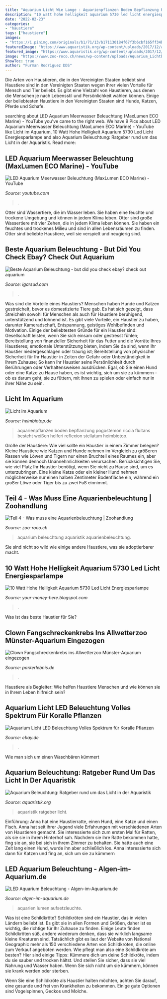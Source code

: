 ```yaml
---
title: "Aquarium Licht Wie Lange : Aquarienpflanzen Boden Bepflanzung Pogostemon Riccia Fluitans Besteht Weißen Helferi Reflexion Stellatum Heimbiotop"
description: "10 watt hohe helligkeit aquarium 5730 led licht energiesparlampe"
date: "2022-02-23"
categories:
- "haustiere"
tags: ["haustiere"]
images:
- "https://i.pinimg.com/originals/b1/71/13/b171130184f67f3b6cbf165ff34b5088.jpg"
featuredImage: "https://www.aquaristik.org/wp-content/uploads/2017/12/aquarium_1513678478.jpg"
featured_image: "https://www.aquaristik.org/wp-content/uploads/2017/12/aquarium_1513678478.jpg"
image: "https://www.zoo-roco.ch/news/wp-content/uploads/Aquarium_Lichtbedarf_Titel-1200x400.jpg"
ShowToc: true
author: "Furman Rodriguez DDS"
---
```



Die Arten von Haustieren, die in den Vereinigten Staaten beliebt sind
Haustiere sind in den Vereinigten Staaten wegen ihrer vielen Vorteile für Mensch und Tier beliebt. Es gibt eine Vielzahl von Haustieren, aus denen die Menschen je nach Lebensstil und Persönlichkeit wählen können. Einige der beliebtesten Haustiere in den Vereinigten Staaten sind Hunde, Katzen, Pferde und Schafe.

	

		
searching about LED Aquarium Meerwasser Beleuchtung (MaxLumen ECO Marine) - YouTube you've came to the right web. We have 9 Pics about LED Aquarium Meerwasser Beleuchtung (MaxLumen ECO Marine) - YouTube like Licht im Aquarium, 10 Watt Hohe Helligkeit Aquarium 5730 Led Licht Energiesparlampe and also Aquarium Beleuchtung: Ratgeber rund um das Licht in der Aquaristik. Read more:
		
    
## LED Aquarium Meerwasser Beleuchtung (MaxLumen ECO Marine) - YouTube

<img loading=lazy src="https://i.ytimg.com/vi/ejkvldWRHvQ/maxresdefault.jpg" onerror="this.onerror=null;this.src='https://tse3.mm.bing.net/th?id=OIP.iajHJN8NLdbkb4A_qu4qCQHaEK&amp;pid=15.1';" alt="LED Aquarium Meerwasser Beleuchtung (MaxLumen ECO Marine) - YouTube">

_Source: youtube.com_

>. 

	

Otter sind Wassertiere, die im Wasser leben. Sie haben eine feuchte und trockene Umgebung und können in jedem Klima leben.
Otter sind große Wassertiere mit vier Zehen, die in jedem Klima leben können. Sie haben ein feuchtes und trockenes Milieu und sind in allen Lebensräumen zu finden. Otter sind beliebte Haustiere, weil sie verspielt und neugierig sind.

    
## Beste Aquarium Beleuchtung - But Did You Check Ebay? Check Out Aquarium

<img loading=lazy src="https://igarsud.com/fsr/okpbpxtIqugWCD2l6vO23QHaFj.jpg" onerror="this.onerror=null;this.src='https://tse1.mm.bing.net/th?id=OIP.ATLMz2a5KqHMdlK81fG8IgAAAA&amp;pid=15.1';" alt="Beste Aquarium Beleuchtung - but did you check ebay? check out aquarium">

_Source: igarsud.com_

>. 

	

Was sind die Vorteile eines Haustiers?
Menschen haben Hunde und Katzen gestreichelt, bevor es domestizierte Tiere gab. Es hat sich gezeigt, dass Streicheln sowohl für Menschen als auch für Haustiere beruhigend, unterstützend und lohnend ist. Es gibt viele Vorteile, ein Haustier zu haben, darunter Kameradschaft, Entspannung, geistiges Wohlbefinden und Motivation. Einige der beliebtesten Gründe für ein Haustier sind: Gesellschaft leisten, wenn Sie sich einsam oder gestresst fühlen; Bereitstellung von finanzieller Sicherheit für das Futter und die Vorräte Ihres Haustieres; emotionale Unterstützung bieten, indem Sie da sind, wenn Ihr Haustier niedergeschlagen oder traurig ist; Bereitstellung von physischer Sicherheit für Ihr Haustier in Zeiten der Gefahr oder Unbeständigkeit in Ihrem Zuhause; So kann Ihr Haustier seine Persönlichkeit durch Berührungen oder Verhaltensweisen ausdrücken. Egal, ob Sie einen Hund oder eine Katze zu Hause haben, es ist wichtig, sich um sie zu kümmern – ob es darum geht, sie zu füttern, mit ihnen zu spielen oder einfach nur in ihrer Nähe zu sein.

    
## Licht Im Aquarium

<img loading=lazy src="https://www.heimbiotop.de/Starklichtbecken.jpg" onerror="this.onerror=null;this.src='https://tse1.mm.bing.net/th?id=OIP.70ojd7i5equSUcDPMIvb4wHaCt&amp;pid=15.1';" alt="Licht im Aquarium">

_Source: heimbiotop.de_

>aquarienpflanzen boden bepflanzung pogostemon riccia fluitans besteht weißen helferi reflexion stellatum heimbiotop. 

	

Größe der Haustiere: Wie viel sollte ein Haustier in einem Zimmer belegen?
Kleine Haustiere wie Katzen und Hunde nehmen im Vergleich zu größeren Rassen wie Löwen und Tigern nur einen Bruchteil eines Raumes ein, aber sie können dennoch Unannehmlichkeiten verursachen. Berücksichtigen Sie, wie viel Platz Ihr Haustier benötigt, wenn Sie nicht zu Hause sind, um es unterzubringen. Eine kleine Katze oder ein kleiner Hund nehmen möglicherweise nur einen halben Zentimeter Bodenfläche ein, während ein großer Löwe oder Tiger bis zu zwei Fuß einnimmt.

    
## Teil 4 - Was Muss Eine Aquarienbeleuchtung | Zoohandlung

<img loading=lazy src="https://www.zoo-roco.ch/news/wp-content/uploads/Aquarium_Lichtbedarf_Titel-1200x400.jpg" onerror="this.onerror=null;this.src='https://tse2.mm.bing.net/th?id=OIP.uTYGbmLsYfvzsK6pV3OUBAHaCe&amp;pid=15.1';" alt="Teil 4 - Was muss eine Aquarienbeleuchtung | Zoohandlung">

_Source: zoo-roco.ch_

>aquarium beleuchtung aquaristik aquarienbeleuchtung. 

	

Sie sind nicht so wild wie einige andere Haustiere, was sie adoptierbarer macht.

    
## 10 Watt Hohe Helligkeit Aquarium 5730 Led Licht Energiesparlampe

<img loading=lazy src="https://i.pinimg.com/originals/b1/71/13/b171130184f67f3b6cbf165ff34b5088.jpg" onerror="this.onerror=null;this.src='https://tse2.mm.bing.net/th?id=OIP.LTj9rXlA2x_uQ5KUOHvgqAHaHa&amp;pid=15.1';" alt="10 Watt Hohe Helligkeit Aquarium 5730 Led Licht Energiesparlampe">

_Source: your-money-here.blogspot.com_

>. 

	

Was ist das beste Haustier für Sie?

    
## Clown Fangschreckenkrebs Ins Allwetterzoo Münster-Aquarium Eingezogen

<img loading=lazy src="https://www.parkerlebnis.de/wp-content/uploads/2016/02/clown-fangschreckenkrebs-zoo-muenster.jpg" onerror="this.onerror=null;this.src='https://tse1.mm.bing.net/th?id=OIP.1tYU3P2EXCQKNCTR6HVhEQHaEJ&amp;pid=15.1';" alt="Clown Fangschreckenkrebs ins Allwetterzoo Münster-Aquarium eingezogen">

_Source: parkerlebnis.de_

>. 

	

Haustiere als Begleiter: Wie helfen Haustiere Menschen und wie können sie in Ihrem Leben hilfreich sein?

    
## Aquarium Licht LED Beleuchtung Volles Spektrum Für Koralle Pflanzen

<img loading=lazy src="https://image.pushauction.com/0/0/38fbf371-77e4-4432-9153-1bfe1101c1c7/6742b498-a574-43dc-b1a8-b5fe97cb914d.JPG" onerror="this.onerror=null;this.src='https://tse2.mm.bing.net/th?id=OIP.zhXjQxUshTT8HwQGiSDapQHaE8&amp;pid=15.1';" alt="Aquarium Licht LED Beleuchtung Volles Spektrum für Koralle Pflanzen">

_Source: ebay.de_

>. 

	

Wie man sich um einen Waschbären kümmert

    
## Aquarium Beleuchtung: Ratgeber Rund Um Das Licht In Der Aquaristik

<img loading=lazy src="https://www.aquaristik.org/wp-content/uploads/2017/12/aquarium_1513678478.jpg" onerror="this.onerror=null;this.src='https://tse4.mm.bing.net/th?id=OIP.JET2cr5_hUf3KmJDmER73wHaE8&amp;pid=15.1';" alt="Aquarium Beleuchtung: Ratgeber rund um das Licht in der Aquaristik">

_Source: aquaristik.org_

>aquaristik ratgeber licht. 

	

Einführung: Anna hat eine Haustierratte, einen Hund, eine Katze und einen Fisch. Anna hat seit ihrer Jugend viele Erfahrungen mit verschiedenen Arten von Haustieren gemacht. Sie interessierte sich zum ersten Mal für Ratten, als sie sie in ihrem Hinterhof sah. Nachdem sie ihre Ratte bekommen hatte, fing sie an, sie bei sich in ihrem Zimmer zu behalten. Sie hatte auch eine Zeit lang einen Hund, wurde ihn aber schließlich los. Anna interessierte sich dann für Katzen und fing an, sich um sie zu kümmern

    
## LED Aquarium Beleuchtung - Algen-im-Aquarium.de

<img loading=lazy src="https://images-eu.ssl-images-amazon.com/images/I/51BjXRRjUCL.jpg" onerror="this.onerror=null;this.src='https://tse3.mm.bing.net/th?id=OIP.lorW7iQFN2_TSafEr_4NhwHaHI&amp;pid=15.1';" alt="LED Aquarium Beleuchtung - Algen-im-Aquarium.de">

_Source: algen-im-aquarium.de_

>aquarien lumen aufsetzleuchte. 

	

Was ist eine Schildkröte?
Schildkröten sind ein Haustier, das in vielen Ländern beliebt ist. Es gibt sie in allen Formen und Größen, daher ist es wichtig, die richtige für Ihr Zuhause zu finden. Einige Leute finden Schildkröten süß, andere wiederum denken, dass sie wirklich langsame kleine Kreaturen sind. Tatsächlich gibt es laut der Website von National Geographic mehr als 150 verschiedene Arten von Schildkröten, die online zum Verkauf angeboten werden. Wie pflegt man also eine Schildkröte am besten? Hier sind einige Tipps:
Kümmere dich um deine Schildkröte, indem du sie sauber und trocken hältst. Und stellen Sie sicher, dass sie viel Nahrung und Wasser haben. Wenn Sie sich nicht um sie kümmern, können sie krank werden oder sterben.

Wenn Sie eine Schildkröte als Haustier halten möchten, achten Sie darauf, eine gesunde und frei von Krankheiten zu bekommen. Einige gute Optionen sind Vogelspinnen, Geckos und Molche.

